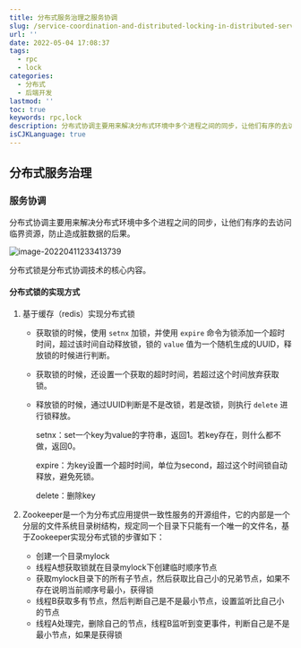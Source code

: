 ```yaml
---
title: 分布式服务治理之服务协调
slug: /service-coordination-and-distributed-locking-in-distributed-service-governance.html
url: ''
date: 2022-05-04 17:08:37
tags:
  - rpc
  - lock
categories:
  - 分布式
  - 后端开发
lastmod: ''
toc: true
keywords: rpc,lock
description: 分布式协调主要用来解决分布式环境中多个进程之间的同步，让他们有序的去访问临界资源，防止造成脏数据的后果。
isCJKLanguage: true
---
```

## 分布式服务治理

### 服务协调

分布式协调主要用来解决分布式环境中多个进程之间的同步，让他们有序的去访问临界资源，防止造成脏数据的后果。

![image-20220411233413739](https://img1.terwer.space/image-20220411233413739.png)

分布式锁是分布式协调技术的核心内容。

#### 分布式锁的实现方式

1. 基于缓存（redis）实现分布式锁

   - 获取锁的时候，使用 `setnx` 加锁，并使用 `expire` 命令为锁添加一个超时时间，超过该时间自动释放锁，锁的 `value` 值为一个随机生成的UUID，释放锁的时候进行判断。

   - 获取锁的时候，还设置一个获取的超时时间，若超过这个时间放弃获取锁。

   - 释放锁的时候，通过UUID判断是不是改锁，若是改锁，则执行 `delete` 进行锁释放。

     setnx：set一个key为value的字符串，返回1。若key存在，则什么都不做，返回0。

     expire：为key设置一个超时时间，单位为second，超过这个时间锁自动释放，避免死锁。

     delete：删除key

2. Zookeeper是一个为分布式应用提供一致性服务的开源组件，它的内部是一个分层的文件系统目录树结构，规定同一个目录下只能有一个唯一的文件名，基于Zookeeper实现分布式锁的步骤如下：

   - 创建一个目录mylock
   - 线程A想获取锁就在目录mylock下创建临时顺序节点
   - 获取mylock目录下的所有子节点，然后获取比自己小的兄弟节点，如果不存在说明当前顺序号最小，获得锁
   - 线程B获取多有节点，然后判断自己是不是最小节点，设置监听比自己小的节点
   - 线程A处理完，删除自己的节点，线程B监听到变更事件，判断自己是不是最小节点，如果是获得锁